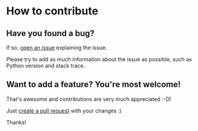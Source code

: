 # How to contribute

## Have you found a bug?
If so, [open an issue](https://github.com/guillermo-carrasco/twistream/issues/new) explaining the issue.

Please try to add as much information about the issue as possible, such as Python version and stack trace.

## Want to add a feature? You're most welcome!
That's awesome and contributions are very much appreciated :-D!

Just [create a pull request](https://github.com/guillermo-carrasco/twistream/pull/new) with your changes :)

Thanks!
